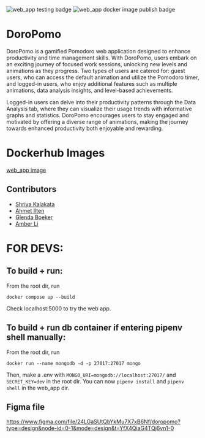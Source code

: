 
![web_app testing badge](https://github.com/software-students-spring2024/5-final-project-spring-2024-metty/actions/workflows/web_app.yml/badge.svg)
![web_app docker image publish badge](https://github.com/software-students-spring2024/5-final-project-spring-2024-metty/actions/workflows/web_app_docker.yml/badge.svg)

# DoroPomo

DoroPomo is a gamified Pomodoro web application designed to enhance productivity and time management skills. With DoroPomo, users embark on an exciting journey of focused work sessions, unlocking new levels and animations as they progress. Two types of users are catered for: guest users, who can access the default animation and utilize the Pomodoro timer, and logged-in users, who enjoy additional features such as multiple animations, data analysis insights, and level-based achievements.

Logged-in users can delve into their productivity patterns through the Data Analysis tab, where they can visualize their usage trends with informative graphs and statistics. DoroPomo encourages users to stay engaged and motivated by offering a diverse range of animations, making the journey towards enhanced productivity both enjoyable and rewarding.

# Dockerhub Images

[web_app image](https://hub.docker.com/r/teammetty4eva/web_app)

## Contributors

* [Shriya Kalakata](https://github.com/shriyakalakata)
* [Ahmet Ilten](https://github.com/iltenahmet)
* [Glenda Boeker](https://github.com/gboeker)
* [Amber Li](https://github.com/al6862)


# FOR DEVS:

## To build + run:

From the root dir, run

`docker compose up --build`

Check localhost:5000 to try the web app.

## To build + run db container if entering pipenv shell manually:

From the root dir, run

`docker run --name mongodb -d -p 27017:27017 mongo`

Then, make a .env with `MONGO_URI=mongodb://localhost:27017/` and `SECRET_KEY=dev` in the root dir. You can now `pipenv install` and `pipenv shell` in the web_app dir.

## Figma file
https://www.figma.com/file/24LGaSUtQbYkMu7X7xB6Nf/doropomo?type=design&node-id=0-1&mode=design&t=YfX4QiaG4TQj6vn1-0